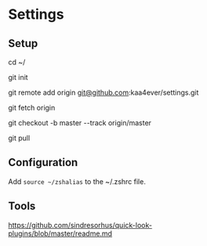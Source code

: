 # Settings

## Setup
cd ~/

git init

git remote add origin git@github.com:kaa4ever/settings.git

git fetch origin

git checkout -b master --track origin/master

git pull

## Configuration
Add `source ~/zshalias` to the ~/.zshrc file.

## Tools
https://github.com/sindresorhus/quick-look-plugins/blob/master/readme.md
